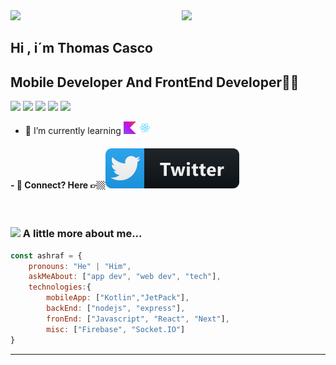 <img align='right' src="https://media.giphy.com/media/M9gbBd9nbDrOTu1Mqx/giphy.gif" width="230">
<img src="https://thomas-homepage.vercel.app/images/thomas.jpg" width="230">



## Hi , i´m Thomas Casco
## Mobile Developer And FrontEnd Developer👨‍💻

[![](https://img.shields.io/badge/LinkedIn-ThomasCasco-blue)](https://www.linkedin.com/in/thom%C3%A1s-casco-43b4491a3/)
[![](https://img.shields.io/badge/Gmail-thomas.s.casco@gmail.com-red)](mailto:thomas.s.casco@gmail.com)
![](https://img.shields.io/badge/Android-Developer-brightgreen) ![](https://img.shields.io/badge/Kotlin-Lover-blueviolet) ![](https://img.shields.io/badge/Java-Enthusiast-yellow)

- 🌱 I’m currently learning <img height="20" src="https://raw.githubusercontent.com/github/explore/80688e429a7d4ef2fca1e82350fe8e3517d3494d/topics/kotlin/kotlin.png"></code>
<code><img height="20" src="https://raw.githubusercontent.com/github/explore/80688e429a7d4ef2fca1e82350fe8e3517d3494d/topics/react/react.png"></code>


#### - 💬 Connect? Here 👉🏼[<img src="https://raw.githubusercontent.com/8bithemant/8bithemant/master/svg/social/twitter.svg" >](https://twitter.com/thomas_casco)


<br />

### <img src="https://media.giphy.com/media/VgCDAzcKvsR6OM0uWg/giphy.gif" width="50"> A little more about me...  

```javascript
const ashraf = {
    pronouns: "He" | "Him",
    askMeAbout: ["app dev", "web dev", "tech"],
    technologies:{
        mobileApp: ["Kotlin","JetPack"],
        backEnd: ["nodejs", "express"],
        fronEnd: ["Javascript", "React", "Next"],
        misc: ["Firebase", "Socket.IO"]
}
```

---

